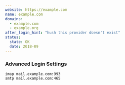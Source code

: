 ```yaml
---
website: https://example.com
name: example.com
domains:
  - example.com
  - example.org
after_login_hint: "hush this provider doesn't exist"
status:
  state: OK
  date: 2018-09
---
```


### Advanced Login Settings
```
imap mail.example.com:993
smtp mail.example.com:465
```